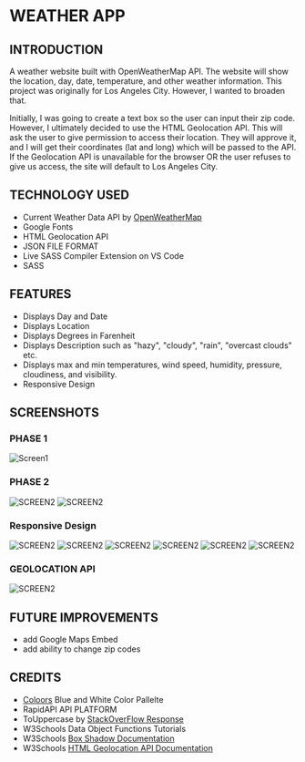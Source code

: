# WEATHER APP

## INTRODUCTION
A weather website built with OpenWeatherMap API. The website will show the location, day, date, temperature, and other weather information. This project was originally for Los Angeles City. However, I wanted to broaden that. 


Initially, I was going to create a text box so the user can input their zip code. However, I ultimately decided to use the HTML Geolocation API. This will ask the user to give permission to access their location. They will approve it, and I will get their coordinates (lat and long) which will be passed to the API. If the Geolocation API is unavailable for the browser OR the user refuses to give us access, the site will default to Los Angeles City. 

## TECHNOLOGY USED
- Current Weather Data API by [OpenWeatherMap](https://openweathermap.org/)   
- Google Fonts 
- HTML Geolocation API  
- JSON FILE FORMAT  
- Live SASS Compiler Extension on VS Code  
- SASS 

## FEATURES
- Displays Day and Date  
- Displays Location  
- Displays Degrees in Farenheit  
- Displays Description such as "hazy", "cloudy", "rain", "overcast clouds" etc.  
- Displays max and min temperatures, wind speed, humidity, pressure, cloudiness, and visibility.
- Responsive Design 

## SCREENSHOTS
### PHASE 1
![Screen1](https://github.com/kyledeguzmanx/fDev-website-WeatherAppV1/blob/master/img/D1S100.png)
### PHASE 2
![SCREEN2](https://github.com/kyledeguzmanx/fDev-website-WeatherAppV1/blob/master/img/D2S100.png)
![SCREEN2](https://github.com/kyledeguzmanx/fDev-website-WeatherAppV1/blob/master/img/D2S101.png)
### Responsive Design
![SCREEN2](https://github.com/kyledeguzmanx/fDev-website-WeatherAppV1/blob/master/img/DS200.png)
![SCREEN2](https://github.com/kyledeguzmanx/fDev-website-WeatherAppV1/blob/master/img/DS201.png)
![SCREEN2](https://github.com/kyledeguzmanx/fDev-website-WeatherAppV1/blob/master/img/DS202.png)
![SCREEN2](https://github.com/kyledeguzmanx/fDev-website-WeatherAppV1/blob/master/img/DS203.png)
![SCREEN2](https://github.com/kyledeguzmanx/fDev-website-WeatherAppV1/blob/master/img/DS204.png)
![SCREEN2](https://github.com/kyledeguzmanx/fDev-website-WeatherAppV1/blob/master/img/DS205.png)
### GEOLOCATION API
![SCREEN2](https://github.com/kyledeguzmanx/fDev-website-WeatherAppV1/blob/master/img/DS206.png)
## FUTURE IMPROVEMENTS
- add Google Maps Embed  
- add ability to change zip codes  

## CREDITS 
- [Coloors](https://coolors.co/palettes/trending) Blue and White Color Pallelte
- RapidAPI API PLATFORM   
- ToUppercase by [StackOverFlow Response](https://stackoverflow.com/questions/1026069/how-do-i-make-the-first-letter-of-a-string-uppercase-in-javascript)
- W3Schools Data Object Functions Tutorials   
- W3Schools [Box Shadow Documentation](https://www.w3schools.com/cssref/css3_pr_box-shadow.asp)  
- W3Schools [HTML Geolocation API Documentation](https://www.w3schools.com/html/html5_geolocation.asp)  